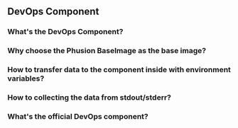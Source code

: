 ## DevOps Component

### What's the DevOps Component?

### Why choose the Phusion BaseImage as the base image?

### How to transfer data to the component inside with environment variables?

### How to collecting the data from stdout/stderr?

### What's the official DevOps component?
